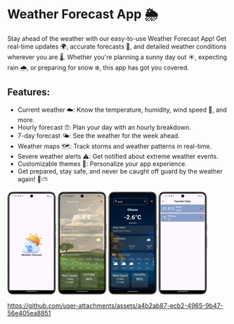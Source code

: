 # Weather Forecast App 🌦️

Stay ahead of the weather with our easy-to-use Weather Forecast App! Get real-time updates 🌍, accurate forecasts 📅, and detailed weather conditions wherever you are 🌡️. Whether you're planning a sunny day out ☀️, expecting rain 🌧️, or preparing for snow ❄️, this app has got you covered.

## Features:

- Current weather ☁️: Know the temperature, humidity, wind speed 💨, and more.
- Hourly forecast ⏰: Plan your day with an hourly breakdown.
- 7-day forecast 🌤️: See the weather for the week ahead.
- Weather maps 🗺️: Track storms and weather patterns in real-time.
- Severe weather alerts ⚠️: Get notified about extreme weather events.
- Customizable themes 🌈: Personalize your app experience.
- Get prepared, stay safe, and never be caught off guard by the weather again! 🌈⛅

<p>
   <img src="https://github.com/priyamtripathiii03/weather_app/blob/master/Screenshot_20241203_132638.png"height="35%" width="22%">
  <img src="https://github.com/priyamtripathiii03/weather_app/blob/master/Screenshot_20241203_131930.png "height="35%" width="22%">
  <img src="https://github.com/priyamtripathiii03/weather_app/blob/master/Screenshot_20241203_131407.png"height="35%" width="22%">
  <img src="https://github.com/priyamtripathiii03/weather_app/blob/master/Screenshot_20241203_132840.png"height="35%" width="22%">
  
</p>





https://github.com/user-attachments/assets/a4b2ab87-ecb2-4965-9b47-56e405ea8851

